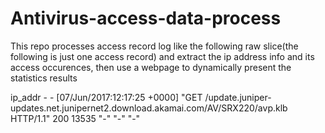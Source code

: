 # Antivirus-access-data-process
This repo processes access record log like the following raw slice(the following is just one access record) and extract the ip address info and its access occurences,
then use a webpage to dynamically present the statistics results

ip_addr - - [07/Jun/2017:12:17:25 +0000] "GET /update.juniper-updates.net.junipernet2.download.akamai.com/AV/SRX220/avp.klb HTTP/1.1" 200 13535 "-" "-" "-"
